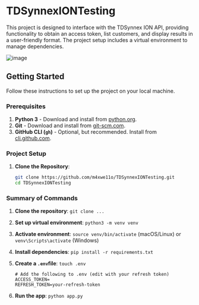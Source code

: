 # TDSynnexIONTesting

This project is designed to interface with the TDSynnex ION API, providing functionality to obtain an access token, list customers, and display results in a user-friendly format. The project setup includes a virtual environment to manage dependencies.

![image](https://github.com/user-attachments/assets/8a17bda0-6602-41ac-8345-8a25f288dbdc)


## Getting Started

Follow these instructions to set up the project on your local machine.

### Prerequisites

1. **Python 3** - Download and install from [python.org](https://www.python.org/).
2. **Git** - Download and install from [git-scm.com](https://git-scm.com/).
3. **GitHub CLI (`gh`)** - Optional, but recommended. Install from [cli.github.com](https://cli.github.com/).

### Project Setup

1. **Clone the Repository**:

   ```bash
   git clone https://github.com/m4xwe11o/TDSynnexIONTesting.git
   cd TDSynnexIONTesting

### Summary of Commands

1. **Clone the repository**: `git clone ...`
2. **Set up virtual environment**: `python3 -m venv venv`
3. **Activate environment**: `source venv/bin/activate` (macOS/Linux) or `venv\Scripts\activate` (Windows)
4. **Install dependencies**: `pip install -r requirements.txt`
5. **Create a `.env`file**: `touch .env`
   
   ```
   # Add the following to .env (edit with your refresh token)
   ACCESS_TOKEN=
   REFRESH_TOKEN=your-refresh-token
   ```
6. **Run the app**: `python app.py`


